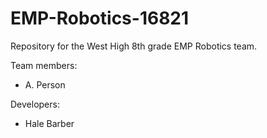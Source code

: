 # EMP-Robotics-16821
Repository for the West High 8th grade EMP Robotics team.

Team members:
* A. Person 

Developers: 
* Hale Barber
